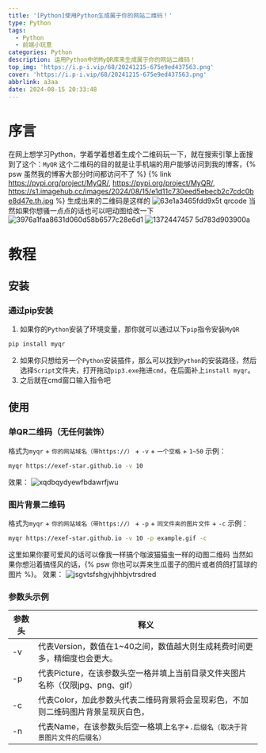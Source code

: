 ```yaml
---
title: '[Python]使用Python生成属于你的网站二维码！'
type: Python
tags:
  - Python
  - 前端小玩意
categories: Python
description: 运用Python中的MyQR库来生成属于你的网站二维码！
top_img: 'https://i.p-i.vip/68/20241215-675e9ed437563.png'
cover: 'https://i.p-i.vip/68/20241215-675e9ed437563.png'
abbrlink: a3aa
date: 2024-08-15 20:33:48
---
```


# 序言
在网上想学习Python，学着学着想着生成个二维码玩一下，就在搜索引擎上面搜到了这个：`MyQR`
这个二维码的目的就是让手机端的用户能够访问到我的博客，{% psw 虽然我的博客大部分时间都访问不了 %}
{% link https://pypi.org/project/MyQR/, https://pypi.org/project/MyQR/, https://s1.imagehub.cc/images/2024/08/15/e1d11c730eed5ebecb2c7cdc0be8d47e.th.jpg %}
生成出来的二维码是这样的
![63e1a3465fdd9x5t qrcode](https://s1.imagehub.cc/images/2024/08/15/e3da6e7b0b5823d08b0a33e800be02a0.md.gif)
当然如果你想骚一点点的话也可以吧动图给改一下
![3976a1faa8631d060d58b6577c28e6d1](https://s1.imagehub.cc/images/2024/08/15/d54530bbc2b984f73a0ba074d4f26c36.md.gif)
![1372447457 5d783d903900a](https://s1.imagehub.cc/images/2024/08/15/d50d3f64510239c68598b0a6897920ea.md.webp)

# 教程
## 安装
### 通过pip安装
1. 如果你的`Python`安装了环境变量，那你就可以通过以下`pip`指令安装`MyQR`
```bash
pip install myqr
```
2. 如果你只想给另一个`Python`安装插件，那么可以找到`Python`的安装路径，然后选择`Script`文件夹，打开拖动`pip3.exe`拖进`cmd`，在后面补上`install myqr`。
3. 之后就在cmd窗口输入指令吧
## 使用
### 单QR二维码（无任何装饰）
格式为`myqr` + `你的网站域名（带https://）` + `-v` + `一个空格` + `1~50`
示例：
```bash
myqr https://exef-star.github.io -v 10
```

效果：
![xqdbqydyewfbdawrfjwu](https://s1.imagehub.cc/images/2024/08/15/c28c91699c0cbe8942793548d37512d7.png)

### 图片背景二维码

格式为`myqr` + `你的网站域名（带https://）` + `-p` + `同文件夹的图片文件` + `-c`
示例：
```bash
myqr https://exef-star.github.io -v 10 -p example.gif -c
```

这里如果你要可爱风的话可以像我一样搞个咖波猫猫虫一样的动图二维码
当然如果你想沿着搞怪风的话，{% psw 你也可以弄来生瓜蛋子的图片或者鸽鸽打篮球的图片 %}。
效果：
![jsgvtsfshgjvjhhbjvtrsdred](https://s1.imagehub.cc/images/2024/08/15/e3da6e7b0b5823d08b0a33e800be02a0.gif)

### 参数头示例

| 参数头 | 释义                                                                              |
| ------ | --------------------------------------------------------------------------------- |
| -v     | 代表Version，数值在1~40之间，数值越大则生成耗费时间更多，精细度也会更大。         |
| -p     | 代表Picture，在该参数头空一格并填上当前目录文件夹图片名称（仅限jpg、png、gif）    |
| -c     | 代表Color，加此参数头代表二维码背景将会呈现彩色，不加则二维码图片背景呈现灰白色， |
| -n     | 代表Name，在该参数头后空一格填上`名字`+`.后缀名（取决于背景图片文件的后缀名）`    |